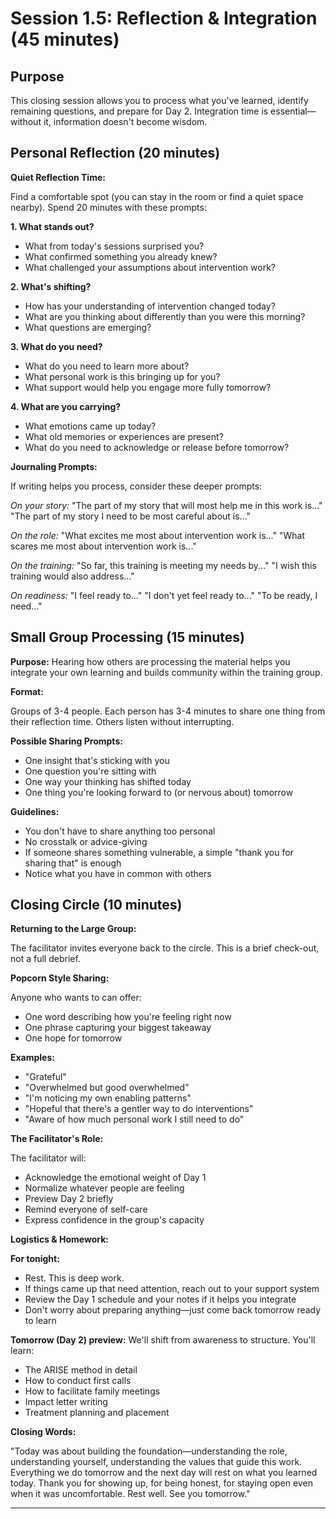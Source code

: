 # Session 1.5: Reflection & Integration (45 minutes)

## Purpose

This closing session allows you to process what you've learned, identify remaining questions, and prepare for Day 2. Integration time is essential—without it, information doesn't become wisdom.

## Personal Reflection (20 minutes)

**Quiet Reflection Time:**

Find a comfortable spot (you can stay in the room or find a quiet space nearby). Spend 20 minutes with these prompts:

**1. What stands out?**
- What from today's sessions surprised you?
- What confirmed something you already knew?
- What challenged your assumptions about intervention work?

**2. What's shifting?**
- How has your understanding of intervention changed today?
- What are you thinking about differently than you were this morning?
- What questions are emerging?

**3. What do you need?**
- What do you need to learn more about?
- What personal work is this bringing up for you?
- What support would help you engage more fully tomorrow?

**4. What are you carrying?**
- What emotions came up today?
- What old memories or experiences are present?
- What do you need to acknowledge or release before tomorrow?

**Journaling Prompts:**

If writing helps you process, consider these deeper prompts:

*On your story:*
"The part of my story that will most help me in this work is..."
"The part of my story I need to be most careful about is..."

*On the role:*
"What excites me most about intervention work is..."
"What scares me most about intervention work is..."

*On the training:*
"So far, this training is meeting my needs by..."
"I wish this training would also address..."

*On readiness:*
"I feel ready to..."
"I don't yet feel ready to..."
"To be ready, I need..."

## Small Group Processing (15 minutes)

**Purpose:**
Hearing how others are processing the material helps you integrate your own learning and builds community within the training group.

**Format:**

Groups of 3-4 people. Each person has 3-4 minutes to share one thing from their reflection time. Others listen without interrupting.

**Possible Sharing Prompts:**
- One insight that's sticking with you
- One question you're sitting with
- One way your thinking has shifted today
- One thing you're looking forward to (or nervous about) tomorrow

**Guidelines:**
- You don't have to share anything too personal
- No crosstalk or advice-giving
- If someone shares something vulnerable, a simple "thank you for sharing that" is enough
- Notice what you have in common with others

## Closing Circle (10 minutes)

**Returning to the Large Group:**

The facilitator invites everyone back to the circle. This is a brief check-out, not a full debrief.

**Popcorn Style Sharing:**

Anyone who wants to can offer:
- One word describing how you're feeling right now
- One phrase capturing your biggest takeaway
- One hope for tomorrow

**Examples:**
- "Grateful"
- "Overwhelmed but good overwhelmed"
- "I'm noticing my own enabling patterns"
- "Hopeful that there's a gentler way to do interventions"
- "Aware of how much personal work I still need to do"

**The Facilitator's Role:**

The facilitator will:
- Acknowledge the emotional weight of Day 1
- Normalize whatever people are feeling
- Preview Day 2 briefly
- Remind everyone of self-care
- Express confidence in the group's capacity

**Logistics & Homework:**

**For tonight:**
- Rest. This is deep work.
- If things came up that need attention, reach out to your support system
- Review the Day 1 schedule and your notes if it helps you integrate
- Don't worry about preparing anything—just come back tomorrow ready to learn

**Tomorrow (Day 2) preview:**
We'll shift from awareness to structure. You'll learn:
- The ARISE method in detail
- How to conduct first calls
- How to facilitate family meetings
- Impact letter writing
- Treatment planning and placement

**Closing Words:**

"Today was about building the foundation—understanding the role, understanding yourself, understanding the values that guide this work. Everything we do tomorrow and the next day will rest on what you learned today. Thank you for showing up, for being honest, for staying open even when it was uncomfortable. Rest well. See you tomorrow."

---
